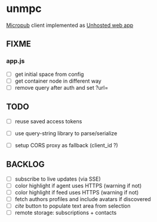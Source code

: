 # unmpc

[Micropub](http://indiewebcamp.com/micropub) client implemented as [Unhosted web
app](https://unhosted.org/)

## FIXME

### app.js
* [ ] get initial space from config
* [ ] get container node in different way
* [ ] remove query after auth and set ?url=

## TODO

* [ ] reuse saved access tokens
* [ ] use query-string library to parse/serialize
* [ ] setup CORS proxy as fallback (client_id ?)


## BACKLOG
* [ ] subscribe to live updates (via SSE)
* [ ] color highlight if agent uses HTTPS (warning if not)
* [ ] color highlight if feed uses HTTPS (warning if not)
* [ ] fetch authors profiles and include avatars if discovered
* [ ] *cite* button to populate text area from selection
* [ ] remote storage: subscriptions + contacts
